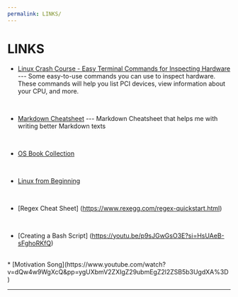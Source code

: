 ```yaml
---
permalink: LINKS/
---
```

# LINKS

* [Linux Crash Course - Easy Terminal Commands for Inspecting Hardware](https://youtu.be/oGyJr-iUwt8?si=59V2boc0XfmlFekg) --- 
Some easy-to-use commands you can use to inspect hardware. 
These commands will help you list PCI devices, view information about your CPU, and more.
<br>

* [Markdown Cheatsheet](https://github.com/adam-p/markdown-here/wiki/Markdown-Cheatsheet) --- Markdown Cheatsheet that helps me with writing better Markdown texts
<br>

* [OS Book Collection](https://www.os-book.com/OS10/)
<br>

* [Linux from Beginning](https://youtu.be/wBp0Rb-ZJak)
<br>

* [Regex Cheat Sheet] (https://www.rexegg.com/regex-quickstart.html)
<br>

* [Creating a Bash Script] (https://youtu.be/p9sJGwGsO3E?si=HsUAeB-sFghoRKfQ)
<br>
* [Motivation Song](https://www.youtube.com/watch?v=dQw4w9WgXcQ&pp=ygUXbmV2ZXIgZ29ubmEgZ2l2ZSB5b3UgdXA%3D)
<br>
<hr>
